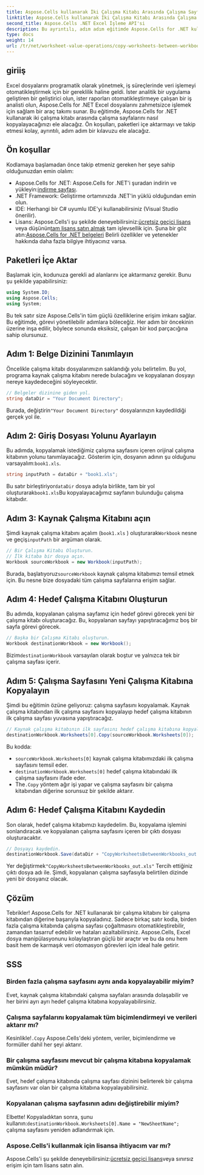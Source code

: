 ```yaml
---
title: Aspose.Cells kullanarak İki Çalışma Kitabı Arasında Çalışma Sayfalarını Kopyalayın
linktitle: Aspose.Cells kullanarak İki Çalışma Kitabı Arasında Çalışma Sayfalarını Kopyalayın
second_title: Aspose.Cells .NET Excel İşleme API'si
description: Bu ayrıntılı, adım adım eğitimde Aspose.Cells for .NET kullanarak Excel çalışma kitapları arasında çalışma sayfalarını nasıl kopyalayacağınızı öğrenin. Excel süreçlerini otomatikleştirmek için mükemmeldir.
type: docs
weight: 14
url: /tr/net/worksheet-value-operations/copy-worksheets-between-workbooks/
---
```

## giriiş
Excel dosyalarını programatik olarak yönetmek, iş süreçlerinde veri işlemeyi otomatikleştirmek için bir gereklilik haline geldi. İster analitik bir uygulama geliştiren bir geliştirici olun, ister raporları otomatikleştirmeye çalışan bir iş analisti olun, Aspose.Cells for .NET Excel dosyalarını zahmetsizce işlemek için sağlam bir araç takımı sunar. Bu eğitimde, Aspose.Cells for .NET kullanarak iki çalışma kitabı arasında çalışma sayfalarını nasıl kopyalayacağınızı ele alacağız. Ön koşulları, paketleri içe aktarmayı ve takip etmesi kolay, ayrıntılı, adım adım bir kılavuzu ele alacağız.
## Ön koşullar
Kodlamaya başlamadan önce takip etmeniz gereken her şeye sahip olduğunuzdan emin olalım:
-  Aspose.Cells for .NET: Aspose.Cells for .NET'i şuradan indirin ve yükleyin:[indirme sayfası](https://releases.aspose.com/cells/net/).
- .NET Framework: Geliştirme ortamınızda .NET'in yüklü olduğundan emin olun.
- IDE: Herhangi bir C# uyumlu IDE'yi kullanabilirsiniz (Visual Studio önerilir).
-  Lisans: Aspose.Cells'i şu şekilde deneyebilirsiniz:[ücretsiz geçici lisans](https://purchase.aspose.com/temporary-license/) veya düşünün[tam lisans satın almak](https://purchase.aspose.com/buy) tam işlevsellik için.
 Şuna bir göz atın:[Aspose.Cells for .NET belgeleri](https://reference.aspose.com/cells/net/) Belirli özellikler ve yetenekler hakkında daha fazla bilgiye ihtiyacınız varsa.
## Paketleri İçe Aktar
Başlamak için, kodunuza gerekli ad alanlarını içe aktarmanız gerekir. Bunu şu şekilde yapabilirsiniz:
```csharp
using System.IO;
using Aspose.Cells;
using System;
```
Bu tek satır size Aspose.Cells'in tüm güçlü özelliklerine erişim imkanı sağlar.
Bu eğitimde, görevi yönetilebilir adımlara böleceğiz. Her adım bir öncekinin üzerine inşa edilir, böylece sonunda eksiksiz, çalışan bir kod parçacığına sahip olursunuz.
## Adım 1: Belge Dizinini Tanımlayın
Öncelikle çalışma kitabı dosyalarımızın saklandığı yolu belirtelim. Bu yol, programa kaynak çalışma kitabını nerede bulacağını ve kopyalanan dosyayı nereye kaydedeceğini söyleyecektir.
```csharp
// Belgeler dizinine giden yol.
string dataDir = "Your Document Directory";
```
 Burada, değiştirin`"Your Document Directory"` dosyalarınızın kaydedildiği gerçek yol ile.
## Adım 2: Giriş Dosyası Yolunu Ayarlayın
Bu adımda, kopyalamak istediğimiz çalışma sayfasını içeren orijinal çalışma kitabının yolunu tanımlayacağız. Gösterim için, dosyanın adının şu olduğunu varsayalım:`book1.xls`.
```csharp
string inputPath = dataDir + "book1.xls";
```
 Bu satır birleştiriyor`dataDir` dosya adıyla birlikte, tam bir yol oluşturarak`book1.xls`Bu kopyalayacağımız sayfanın bulunduğu çalışma kitabıdır.
## Adım 3: Kaynak Çalışma Kitabını açın
Şimdi kaynak çalışma kitabını açalım (`book1.xls` ) oluşturarak`Workbook` nesne ve geçiş`inputPath` bir argüman olarak.
```csharp
// Bir Çalışma Kitabı Oluşturun.
// İlk kitaba bir dosya açın.
Workbook sourceWorkbook = new Workbook(inputPath);
```
 Burada, başlatıyoruz`sourceWorkbook` kaynak çalışma kitabımızı temsil etmek için. Bu nesne bize dosyadaki tüm çalışma sayfalarına erişim sağlar.
## Adım 4: Hedef Çalışma Kitabını Oluşturun
Bu adımda, kopyalanan çalışma sayfamız için hedef görevi görecek yeni bir çalışma kitabı oluşturacağız. Bu, kopyalanan sayfayı yapıştıracağımız boş bir sayfa görevi görecek.
```csharp
// Başka bir Çalışma Kitabı oluşturun.
Workbook destinationWorkbook = new Workbook();
```
 Bizim`destinationWorkbook` varsayılan olarak boştur ve yalnızca tek bir çalışma sayfası içerir.
## Adım 5: Çalışma Sayfasını Yeni Çalışma Kitabına Kopyalayın
Şimdi bu eğitimin özüne geliyoruz: çalışma sayfasını kopyalamak. Kaynak çalışma kitabından ilk çalışma sayfasını kopyalayıp hedef çalışma kitabının ilk çalışma sayfası yuvasına yapıştıracağız.
```csharp
// Kaynak çalışma kitabının ilk sayfasını hedef çalışma kitabına kopyalayın.
destinationWorkbook.Worksheets[0].Copy(sourceWorkbook.Worksheets[0]);
```
Bu kodda:
- `sourceWorkbook.Worksheets[0]` kaynak çalışma kitabımızdaki ilk çalışma sayfasını temsil eder.
- `destinationWorkbook.Worksheets[0]` hedef çalışma kitabındaki ilk çalışma sayfasını ifade eder.
-  The`.Copy` yöntem ağır işi yapar ve çalışma sayfasını bir çalışma kitabından diğerine sorunsuz bir şekilde aktarır.
## Adım 6: Hedef Çalışma Kitabını Kaydedin
Son olarak, hedef çalışma kitabımızı kaydedelim. Bu, kopyalama işlemini sonlandıracak ve kopyalanan çalışma sayfasını içeren bir çıktı dosyası oluşturacaktır.
```csharp
// Dosyayı kaydedin.
destinationWorkbook.Save(dataDir + "CopyWorksheetsBetweenWorkbooks_out.xls");
```
 Yer değiştirmek`"CopyWorksheetsBetweenWorkbooks_out.xls"` Tercih ettiğiniz çıktı dosya adı ile. Şimdi, kopyalanan çalışma sayfasıyla belirtilen dizinde yeni bir dosyanız olacak.

## Çözüm
Tebrikler! Aspose.Cells for .NET kullanarak bir çalışma kitabını bir çalışma kitabından diğerine başarıyla kopyaladınız. Sadece birkaç satır kodla, birden fazla çalışma kitabında çalışma sayfası çoğaltmasını otomatikleştirebilir, zamandan tasarruf edebilir ve hataları azaltabilirsiniz. Aspose.Cells, Excel dosya manipülasyonunu kolaylaştıran güçlü bir araçtır ve bu da onu hem basit hem de karmaşık veri otomasyon görevleri için ideal hale getirir.
## SSS
### Birden fazla çalışma sayfasını aynı anda kopyalayabilir miyim?  
Evet, kaynak çalışma kitabındaki çalışma sayfaları arasında dolaşabilir ve her birini ayrı ayrı hedef çalışma kitabına kopyalayabilirsiniz.
### Çalışma sayfalarını kopyalamak tüm biçimlendirmeyi ve verileri aktarır mı?  
 Kesinlikle!`.Copy` Aspose.Cells'deki yöntem, veriler, biçimlendirme ve formüller dahil her şeyi aktarır.
### Bir çalışma sayfasını mevcut bir çalışma kitabına kopyalamak mümkün müdür?  
Evet, hedef çalışma kitabında çalışma sayfası dizinini belirterek bir çalışma sayfasını var olan bir çalışma kitabına kopyalayabilirsiniz.
### Kopyalanan çalışma sayfasının adını değiştirebilir miyim?  
 Elbette! Kopyaladıktan sonra, şunu kullanın:`destinationWorkbook.Worksheets[0].Name = "NewSheetName";` çalışma sayfasını yeniden adlandırmak için.
### Aspose.Cells'i kullanmak için lisansa ihtiyacım var mı?  
 Aspose.Cells'i şu şekilde deneyebilirsiniz:[ücretsiz geçici lisans](https://purchase.aspose.com/temporary-license/)veya sınırsız erişim için tam lisans satın alın.